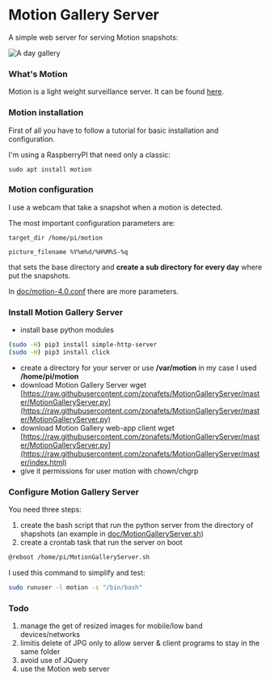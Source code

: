 # Motion Gallery Server

A simple web server for serving Motion snapshots:

![A day gallery](imgs/motion_day_gallery.gif)

### What's Motion
Motion is a light weight surveillance server. It can be found [here](https://motion-project.github.io/).
 
### Motion installation

First of all you have to follow a tutorial for basic installation and configuration.

I'm using a RaspberryPI that need only a classic:

	sudo apt install motion
	
### Motion configuration

I use a webcam that take a snapshot when a motion is detected.

The most important configuration parameters are:

	target_dir /home/pi/motion

	picture_filename %Y%m%d/%H%M%S-%q
	
that sets the base directory and **create a sub directory for every day** where put the snapshots.

In [doc/motion-4.0.conf](doc/motion-4.0.conf) there are more parameters.

### Install Motion Gallery Server

- install base python modules
```bash
(sudo -H) pip3 install simple-http-server
(sudo -H) pip3 install click
```
	 
- create a directory for your server or use **/var/motion**
in my case I used **/home/pi/motion**
- download Motion Gallery Server
	wget [https://raw.githubusercontent.com/zonafets/MotionGalleryServer/master/MotionGalleryServer.py](https://raw.githubusercontent.com/zonafets/MotionGalleryServer/master/MotionGalleryServer.py)
- download Motion Gallery web-app client
	wget [https://raw.githubusercontent.com/zonafets/MotionGalleryServer/master/MotionGalleryServer.py](https://raw.githubusercontent.com/zonafets/MotionGalleryServer/master/index.html)
- give it permissions for user motion with chown/chgrp	

### Configure Motion Gallery Server
You need three steps:

1. create the bash script that run the python server from the directory of shapshots
(an example in [doc/MotionGalleryServer.sh](doc/MotionGalleryServer.sh))
2. create a crontab task that run the server on boot
```bash
@reboot	/home/pi/MotionGalleryServer.sh
```
I used this command to simplify and test:
```bash
sudo runuser -l motion -s "/bin/bash"
```
### Todo
1. manage the get of resized images for mobile/low band devices/networks
2. limitis delete of JPG only to allow server & client programs to stay in the same folder
3. avoid use of JQuery
4. use the Motion web server


